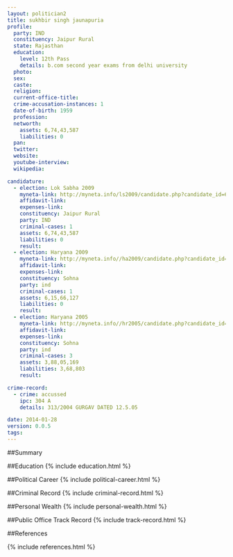 ```yaml
---
layout: politician2
title: sukhbir singh jaunapuria
profile: 
  party: IND
  constituency: Jaipur Rural
  state: Rajasthan
  education: 
    level: 12th Pass
    details: b.com second year exams from delhi university
  photo: 
  sex: 
  caste: 
  religion: 
  current-office-title: 
  crime-accusation-instances: 1
  date-of-birth: 1959
  profession: 
  networth: 
    assets: 6,74,43,587
    liabilities: 0
  pan: 
  twitter: 
  website: 
  youtube-interview: 
  wikipedia: 

candidature: 
  - election: Lok Sabha 2009
    myneta-link: http://myneta.info/ls2009/candidate.php?candidate_id=6213
    affidavit-link: 
    expenses-link: 
    constituency: Jaipur Rural 
    party: IND
    criminal-cases: 1
    assets: 6,74,43,587
    liabilities: 0
    result:  
  - election: Haryana 2009
    myneta-link: http://myneta.info//ha2009/candidate.php?candidate_id=503
    affidavit-link: 
    expenses-link: 
    constituency: Sohna 
    party: ind
    criminal-cases: 1
    assets: 6,15,66,127
    liabilities: 0
    result:  
  - election: Haryana 2005
    myneta-link: http://myneta.info//hr2005/candidate.php?candidate_id=75
    affidavit-link: 
    expenses-link: 
    constituency: Sohna 
    party: ind
    criminal-cases: 3
    assets: 3,88,05,169
    liabilities: 3,68,803
    result:  

crime-record: 
  - crime: accussed
    ipc: 304 A
    details: 313/2004 GURGAV DATED 12.5.05 

date: 2014-01-28
version: 0.0.5
tags: 
---
```

##Summary


##Education
{% include education.html %}


##Political Career
{% include political-career.html %}


##Criminal Record
{% include criminal-record.html %}


##Personal Wealth
{% include personal-wealth.html %}


##Public Office Track Record
{% include track-record.html %}


##References


{% include references.html %}